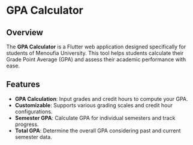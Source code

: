 # GPA Calculator

## Overview

The **GPA Calculator** is a Flutter web application designed specifically for students of Menoufia University. This tool helps students calculate their Grade Point Average (GPA) and assess their academic performance with ease.

## Features

- **GPA Calculation**: Input grades and credit hours to compute your GPA.
- **Customizable**: Supports various grading scales and credit hour configurations.
- **Semester GPA**: Calculate GPA for individual semesters and track progress.
- **Total GPA**: Determine the overall GPA considering past and current semester data.
